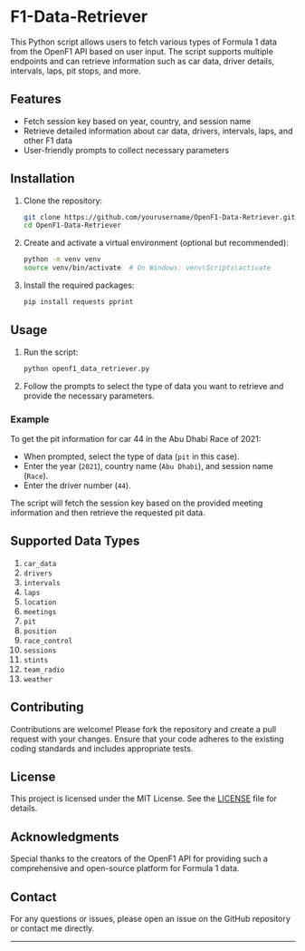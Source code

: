# F1-Data-Retriever
This Python script allows users to fetch various types of Formula 1 data from the OpenF1 API based on user input. The script supports multiple endpoints and can retrieve information such as car data, driver details, intervals, laps, pit stops, and more.

## Features

- Fetch session key based on year, country, and session name
- Retrieve detailed information about car data, drivers, intervals, laps, and other F1 data
- User-friendly prompts to collect necessary parameters

## Installation

1. Clone the repository:
    ```bash
    git clone https://github.com/yourusername/OpenF1-Data-Retriever.git
    cd OpenF1-Data-Retriever
    ```

2. Create and activate a virtual environment (optional but recommended):
    ```bash
    python -m venv venv
    source venv/bin/activate  # On Windows: venv\Scripts\activate
    ```

3. Install the required packages:
    ```bash
    pip install requests pprint
    ```

## Usage

1. Run the script:
    ```bash
    python openf1_data_retriever.py
    ```

2. Follow the prompts to select the type of data you want to retrieve and provide the necessary parameters.

### Example

To get the pit information for car 44 in the Abu Dhabi Race of 2021:

- When prompted, select the type of data (`pit` in this case).
- Enter the year (`2021`), country name (`Abu Dhabi`), and session name (`Race`).
- Enter the driver number (`44`).

The script will fetch the session key based on the provided meeting information and then retrieve the requested pit data.

## Supported Data Types

1. `car_data`
2. `drivers`
3. `intervals`
4. `laps`
5. `location`
6. `meetings`
7. `pit`
8. `position`
9. `race_control`
10. `sessions`
11. `stints`
12. `team_radio`
13. `weather`

## Contributing

Contributions are welcome! Please fork the repository and create a pull request with your changes. Ensure that your code adheres to the existing coding standards and includes appropriate tests.

## License

This project is licensed under the MIT License. See the [LICENSE](LICENSE) file for details.

## Acknowledgments

Special thanks to the creators of the OpenF1 API for providing such a comprehensive and open-source platform for Formula 1 data.

## Contact

For any questions or issues, please open an issue on the GitHub repository or contact me directly.

---
